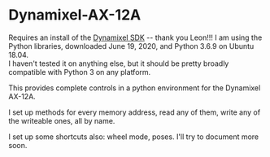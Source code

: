 # Dynamixel-AX-12A

Requires an install of the [Dynamixel SDK](https://github.com/ROBOTIS-GIT/DynamixelSDK) -- thank you Leon!!!
I am using the Python libraries, downloaded June 19, 2020, and Python 3.6.9 on Ubuntu 18.04.  
I haven't tested it on anything else, but it should be pretty broadly compatible with Python 3 on any platform.

This provides complete controls in a python environment for the Dynamixel AX-12A.

I set up methods for every memory address, read any of them, write any of the writeable ones, all by name.

I set up some shortcuts also: wheel mode, poses.  I'll try to document more soon.
